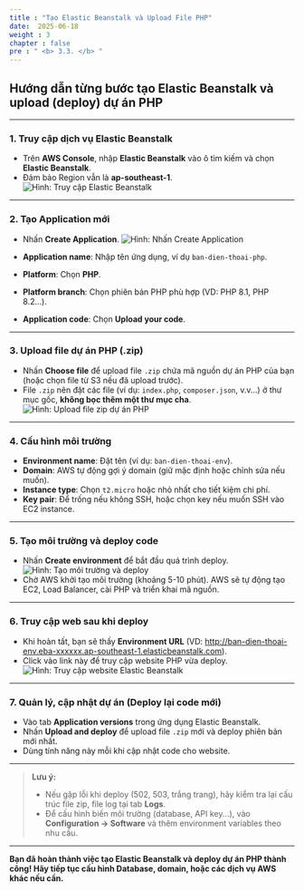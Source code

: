 ```yaml
---
title : "Tạo Elastic Beanstalk và Upload File PHP"
date:  2025-06-18
weight : 3
chapter : false
pre : " <b> 3.3. </b> "
---
```


## Hướng dẫn từng bước tạo Elastic Beanstalk và upload (deploy) dự án PHP

---

### 1. Truy cập dịch vụ Elastic Beanstalk

- Trên **AWS Console**, nhập **Elastic Beanstalk** vào ô tìm kiếm và chọn **Elastic Beanstalk**.
- Đảm bảo Region vẫn là **ap-southeast-1**.
![Hình: Truy cập Elastic Beanstalk](/images/3.3/image21.png)

---

### 2. Tạo Application mới

- Nhấn **Create Application**.
![Hình: Nhấn Create Application](/images/3.3/image22.png)

- **Application name**: Nhập tên ứng dụng, ví dụ `ban-dien-thoai-php`.
- **Platform**: Chọn **PHP**.
- **Platform branch**: Chọn phiên bản PHP phù hợp (VD: PHP 8.1, PHP 8.2...).
- **Application code**: Chọn **Upload your code**.

---

### 3. Upload file dự án PHP (.zip)

- Nhấn **Choose file** để upload file `.zip` chứa mã nguồn dự án PHP của bạn (hoặc chọn file từ S3 nếu đã upload trước).
- File `.zip` nên đặt các file (ví dụ: `index.php`, `composer.json`, v.v...) ở thư mục gốc, **không bọc thêm một thư mục cha**.
![Hình: Upload file zip dự án PHP](/images/3.3/image23.png)

---

### 4. Cấu hình môi trường

- **Environment name**: Đặt tên (ví dụ: `ban-dien-thoai-env`).
- **Domain**: AWS tự động gợi ý domain (giữ mặc định hoặc chỉnh sửa nếu muốn).
- **Instance type**: Chọn `t2.micro` hoặc nhỏ nhất cho tiết kiệm chi phí.
- **Key pair**: Để trống nếu không SSH, hoặc chọn key nếu muốn SSH vào EC2 instance.

---

### 5. Tạo môi trường và deploy code

- Nhấn **Create environment** để bắt đầu quá trình deploy.
![Hình: Tạo môi trường và deploy](/images/3.3/image24.png)
- Chờ AWS khởi tạo môi trường (khoảng 5-10 phút). AWS sẽ tự động tạo EC2, Load Balancer, cài PHP và triển khai mã nguồn.

---

### 6. Truy cập web sau khi deploy

- Khi hoàn tất, bạn sẽ thấy **Environment URL** (VD: http://ban-dien-thoai-env.eba-xxxxxx.ap-southeast-1.elasticbeanstalk.com).
- Click vào link này để truy cập website PHP vừa deploy.
![Hình: Truy cập website Elastic Beanstalk](/images/3.3/image26.png)

---

### 7. Quản lý, cập nhật dự án (Deploy lại code mới)

- Vào tab **Application versions** trong ứng dụng Elastic Beanstalk.
- Nhấn **Upload and deploy** để upload file `.zip` mới và deploy phiên bản mới nhất.
- Dùng tính năng này mỗi khi cập nhật code cho website.

---

> **Lưu ý:**  
> - Nếu gặp lỗi khi deploy (502, 503, trắng trang), hãy kiểm tra lại cấu trúc file zip, file log tại tab **Logs**.
> - Để cấu hình biến môi trường (database, API key...), vào **Configuration → Software** và thêm environment variables theo nhu cầu.

---

**Bạn đã hoàn thành việc tạo Elastic Beanstalk và deploy dự án PHP thành công! Hãy tiếp tục cấu hình Database, domain, hoặc các dịch vụ AWS khác nếu cần.**
